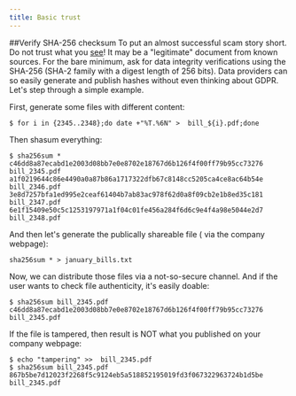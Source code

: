 ```yaml
---
title: Basic trust
---
```

##Verify SHA-256 checksum
To put an almost successful scam story short. Do not trust what you [see](assets/tampered.png)! It may be a "legitimate" document from known sources.
For the bare minimum, ask for data integrity verifications using the SHA-256 (SHA-2 family with a digest length of 256 bits).
Data providers can so easily generate and publish hashes without even thinking about GDPR. Let's step through a simple example.

First, generate some files with different content:
```
$ for i in {2345..2348};do date +"%T.%6N" >  bill_${i}.pdf;done 
```

Then shasum everything:
```
$ sha256sum *
c46dd8a87ecabd1e2003d08bb7e0e8702e18767d6b126f4f00ff79b95cc73276  bill_2345.pdf
a1f0219644c86e4490a0a87b86a1717322dfb67c8148cc5205ca4ce8ac64b54e  bill_2346.pdf
3e8d7257bfa1ed995e2ceaf61404b7ab83ac978f62d0a8f09cb2e1b8ed35c181  bill_2347.pdf
6e1f15409e50c5c1253197971a1f04c01fe456a284f6d6c9e4f4a98e5044e2d7  bill_2348.pdf
```

And then let's generate the publically shareable file ( via the company webpage):
```
sha256sum * > january_bills.txt
```

Now, we can distribute those files via a not-so-secure channel. And if the user wants to check file authenticity, it's easily doable:
```
$ sha256sum bill_2345.pdf
c46dd8a87ecabd1e2003d08bb7e0e8702e18767d6b126f4f00ff79b95cc73276  bill_2345.pdf
```

If the file is tampered, then result is NOT what you published on your company webpage:
```
$ echo "tampering" >>  bill_2345.pdf
$ sha256sum bill_2345.pdf
867b5be7d12023f2268f5c9124eb5a518852195019fd3f067322963724b1d5be  bill_2345.pdf
```

